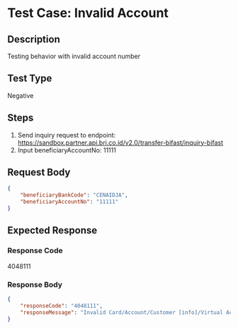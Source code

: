 # Test Case: Invalid Account

## Description
Testing behavior with invalid account number

## Test Type
Negative

## Steps
1. Send inquiry request to endpoint: https://sandbox.partner.api.bri.co.id/v2.0/transfer-bifast/inquiry-bifast
2. Input beneficiaryAccountNo: 11111

## Request Body
```json
{
    "beneficiaryBankCode": "CENAIDJA",
    "beneficiaryAccountNo": "11111"
}
```

## Expected Response
### Response Code
4048111

### Response Body
```json
{
    "responseCode": "4048111",
    "responseMessage": "Invalid Card/Account/Customer [info]/Virtual Account"
}
```
